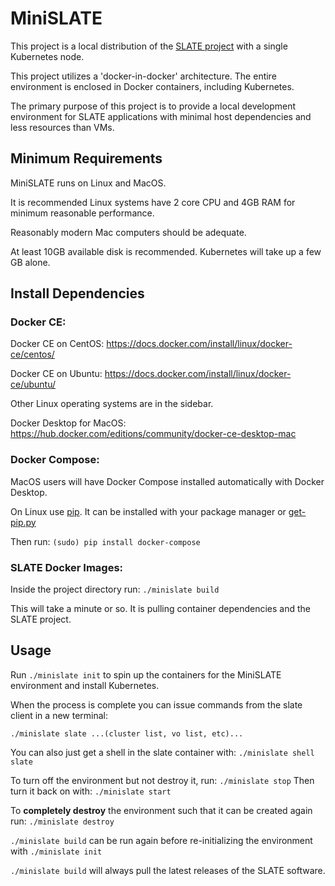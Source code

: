 # MiniSLATE

This project is a local distribution of the [SLATE project](http://slateci.io/) with a single Kubernetes node.

This project utilizes a 'docker-in-docker' architecture. The entire environment is enclosed in Docker containers, including Kubernetes.

The primary purpose of this project is to provide a local development environment for SLATE applications with minimal host dependencies and less resources than VMs.

## Minimum Requirements

MiniSLATE runs on Linux and MacOS.

It is recommended Linux systems have 2 core CPU and 4GB RAM for minimum reasonable performance.

Reasonably modern Mac computers should be adequate.

At least 10GB available disk is recommended. Kubernetes will take up a few GB alone.

## Install Dependencies

### Docker CE:

Docker CE on CentOS: https://docs.docker.com/install/linux/docker-ce/centos/

Docker CE on Ubuntu: https://docs.docker.com/install/linux/docker-ce/ubuntu/

Other Linux operating systems are in the sidebar.

Docker Desktop for MacOS: https://hub.docker.com/editions/community/docker-ce-desktop-mac

### Docker Compose:

MacOS users will have Docker Compose installed automatically with Docker Desktop.

On Linux use [pip](https://github.com/pypa/pip). It can be installed with your package manager or [get-pip.py](https://bootstrap.pypa.io/get-pip.py)

Then run: `(sudo) pip install docker-compose`

### SLATE Docker Images:

Inside the project directory run: `./minislate build`

This will take a minute or so. It is pulling container dependencies and the SLATE project.

## Usage

Run `./minislate init` to spin up the containers for the MiniSLATE environment and install Kubernetes.

When the process is complete you can issue commands from the slate client in a new terminal:

`./minislate slate ...(cluster list, vo list, etc)...`

You can also just get a shell in the slate container with: `./minislate shell slate`

To turn off the environment but not destroy it, run: `./minislate stop`
Then turn it back on with: `./minislate start`

To **completely destroy** the environment such that it can be created again run: `./minislate destroy`

`./minislate build` can be run again before re-initializing the environment with `./minislate init`

`./minislate build` will always pull the latest releases of the SLATE software.
